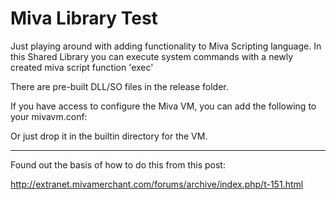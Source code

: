 # Miva Library Test

Just playing around with adding functionality to Miva Scripting language. In this Shared Library you can execute system commands with a newly created miva script function 'exec'

There are pre-built DLL/SO files in the release folder.

If you have access to configure the Miva VM, you can add the following to your mivavm.conf:

<BUILTIN-LIB LIBRARY = "/path/to/test.so">
<BUILTIN-LIB LIBRARY = "C:\path\to\test.dll">

Or just drop it in the builtin directory for the VM.

---
Found out the basis of how to do this from this post:

http://extranet.mivamerchant.com/forums/archive/index.php/t-151.html